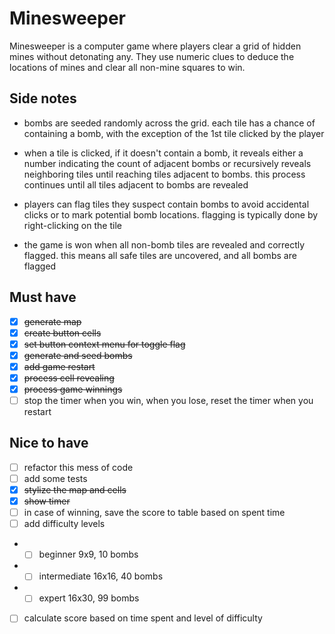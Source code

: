# Minesweeper

Minesweeper is a computer game where players clear a grid of hidden mines without detonating any. They use numeric clues to deduce the locations of mines and clear all non-mine squares to win.

## Side notes

- bombs are seeded randomly across the grid. each tile has a chance of containing a bomb, with the exception of the 1st tile clicked by the player

- when a tile is clicked, if it doesn't contain a bomb, it reveals either a number indicating the count of adjacent bombs or recursively reveals neighboring tiles until reaching tiles adjacent to bombs. this process continues until all tiles adjacent to bombs are revealed

- players can flag tiles they suspect contain bombs to avoid accidental clicks or to mark potential bomb locations. flagging is typically done by right-clicking on the tile

- the game is won when all non-bomb tiles are revealed and correctly flagged. this means all safe tiles are uncovered, and all bombs are flagged

## Must have

- [x] ~~generate map~~
- [x] ~~create button cells~~
- [x] ~~set button context menu for toggle flag~~
- [x] ~~generate and seed bombs~~
- [x] ~~add game restart~~
- [x] ~~process cell revealing~~
- [x] ~~process game winnings~~
- [ ] stop the timer when you win, when you lose, reset the timer when you restart

## Nice to have

- [ ] refactor this mess of code
- [ ] add some tests
- [x] ~~stylize the map and cells~~
- [x] ~~show timer~~
- [ ] in case of winning, save the score to table based on spent time
- [ ] add difficulty levels
- - [ ] beginner 9x9, 10 bombs
- - [ ] intermediate 16x16, 40 bombs
- - [ ] expert 16x30, 99 bombs
- [ ] calculate score based on time spent and level of difficulty
